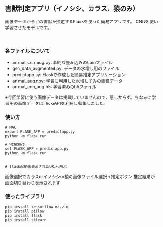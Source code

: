## 害獣判定アプリ（イノシシ、カラス、猿のみ）
画像データからどの害獣か推定するFlaskを使った簡易アプリです。
CNNを使い学習させたモデルです。

<br>

### 各ファイルについて
- animal_cnn_aug.py: 
単純な畳み込みのtrainファイル
- gen_data_augmented.py: 
データの水増し用のファイル
- predictapp.py: 
Flaskで作成した簡易推定アプリケーション
- animal_aug.npy: 
学習に利用した水増しずみの画像データ
- animal_cnn_aug.h5: 
学習済みのh5ファイル


※今回学習に使う画像データは掲載していませんので、悪しからず。ちなみに学習用の画像データはFlickrAPIを利用し収集しました。


### 使い方
    # MAC
    export FLASK_APP = predictapp.py
    python -m flask run
    
    # WINDOWS
    set FLASK_APP = predictapp.py
    python -m flask run
    
    
    # flask起動後表示されたURLへ飛ぶ
    
画像選択でカラスorイノシシor猿の画像ファイル選択→推定ボタン
推定結果が画面切り替わり表示されます

### 使ったライブラリ
    pip install tensorflow #2.2.0
    pip install pillow
    pip install flask
    pip install sklearn
